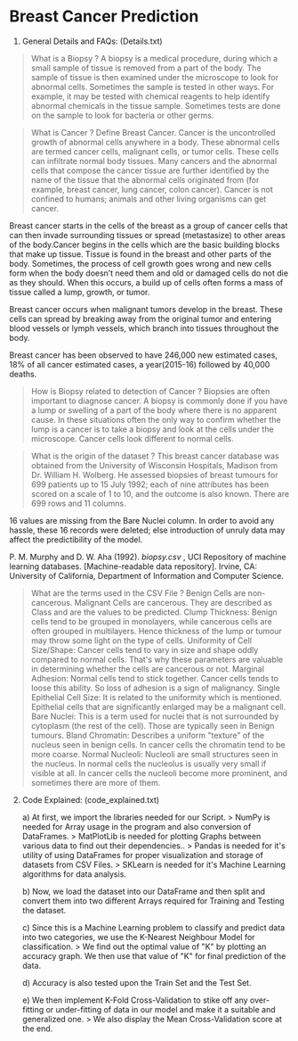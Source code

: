 # Breast Cancer Prediction

1. General Details and FAQs: (Details.txt)

  > What is a Biopsy ?
  A biopsy is a medical procedure, during which a small sample of tissue is removed from a part of the body. The sample of tissue is then examined under the microscope to look for abnormal cells. Sometimes the sample is tested in other ways. For example, it may be tested with chemical reagents to help identify abnormal chemicals in the tissue sample. Sometimes tests are done on the sample to look for bacteria or other germs.


  > What is Cancer ? Define Breast Cancer.
  Cancer is the uncontrolled growth of abnormal cells anywhere in a body. These abnormal cells are termed cancer cells, malignant cells, or tumor cells. These cells can infiltrate normal body tissues. Many cancers and the abnormal cells that compose the cancer tissue are further identified by the name of the tissue that the abnormal cells originated from (for example, breast cancer, lung cancer, colon cancer). Cancer is not confined to humans; animals and other living organisms can get cancer. 

  Breast cancer starts in the cells of the breast as a group of cancer cells that can then invade surrounding tissues or spread (metastasize) to other areas of the body.Cancer begins in the cells which are the basic building blocks that make up tissue. Tissue is found in the breast and other parts of the body.  Sometimes, the process of cell growth goes wrong and new cells form when the body doesn’t need them and old or damaged cells do not die as they should.  When this occurs, a build up of cells often forms a mass of tissue called a lump, growth, or tumor.

  Breast cancer occurs when malignant tumors develop in the breast.  These cells can spread by breaking away from the original tumor and entering blood vessels or lymph vessels, which branch into tissues throughout the body.

  Breast cancer has been observed to have 246,000 new estimated cases, 18% of all cancer estimated cases, a year(2015-16) followed by 40,000 deaths.


  > How is Biopsy related to detection of Cancer ?
  Biopsies are often important to diagnose cancer. A biopsy is commonly done if you have a lump or swelling of a part of the body where there is no apparent cause. In these situations often the only way to confirm whether the lump is a cancer is to take a biopsy and look at the cells under the microscope. Cancer cells look different to normal cells.


  > What is the origin of the dataset ?
  This breast cancer database was obtained from the University of Wisconsin Hospitals, Madison from Dr. William H. Wolberg. He assessed biopsies of breast tumours for 699 patients up to 15 July 1992; each of nine attributes has been scored on a scale of 1 to 10, and the outcome is also known. There are 699 rows and 11 columns.

  16 values are missing from the Bare Nuclei column. In order to avoid any hassle, these 16 records were deleted; else introduction of unruly data may affect the predictibility of the model.

  P. M. Murphy and D. W. Aha (1992). *biopsy.csv* , UCI Repository of machine learning databases. [Machine-readable data repository]. Irvine, CA: University of California, Department of Information and Computer Science.


  > What are the terms used in the CSV File ?
  Benign Cells are non-cancerous. Malignant Cells are cancerous. They are described as Class and are the values to be predicted.
  Clump Thickness: Benign cells tend to be grouped in monolayers, while cancerous cells are often grouped in multilayers. Hence thickness of the lump or tumour may throw some light on the type of cells.
  Uniformity of Cell Size/Shape: Cancer cells tend to vary in size and shape oddly compared to normal cells. That's why these parameters are valuable in determining whether the cells are cancerous or not. 
  Marginal Adhesion: Normal cells tend to stick together. Cancer cells tends to loose this ability. So loss of adhesion is a sign of malignancy. 
  Single Epithelial Cell Size: It is related to the uniformity which is mentioned. Epithelial cells that are significantly enlarged may be a malignant cell. 
  Bare Nuclei: This is a term used for nuclei that is not surrounded by cytoplasm (the rest of the cell). Those are typically seen in Benign tumours. 
  Bland Chromatin: Describes a uniform "texture" of the nucleus seen in benign cells. In cancer cells the chromatin tend to be more coarse. 
  Normal Nucleoli: Nucleoli are small structures seen in the nucleus. In normal cells the nucleolus is usually very small if visible at all. In cancer cells the nucleoli become more prominent, and sometimes there are more of them. 

2. Code Explained: (code_explained.txt)

	a) At first, we import the libraries needed for our Script.
		> NumPy is needed for Array usage in the program and also conversion of DataFrames.
		> MatPlotLib is needed for plotting Graphs between various data to find out their dependencies..
		> Pandas is needed for it's utility of using DataFrames for proper visualization and storage of datasets from CSV Files.
		> SKLearn is needed for it's Machine Learning algorithms for data analysis.

	b) Now, we load the dataset into our DataFrame and then split and convert them into two different Arrays required for Training and Testing the dataset.

	c) Since this is a Machine Learning problem to classify and predict data into two categories, we use the K-Nearest Neighbour Model for classification. 
		> We find out the optimal value of "K" by plotting an accuracy graph. We then use that value of "K" for final prediction of the data. 

	d) Accuracy is also tested upon the Train Set and the Test Set.

	e) We then implement K-Fold Cross-Validation to stike off any over-fitting or under-fitting of data in our model and make it a suitable and generalized one. 
		> We also display the Mean Cross-Validation score at the end.
